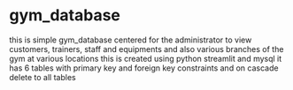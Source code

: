 # gym_database
this is simple gym_database centered for the administrator to view customers, trainers, staff and equipments and also various branches of the gym at various locations
this is created using python streamlit and mysql
it has 6 tables with primary key and foreign key constraints and on cascade delete to all tables 
